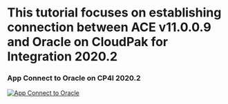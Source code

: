 # This tutorial focuses on establishing connection between ACE v11.0.0.9 and Oracle on CloudPak for Integration 2020.2

### App Connect to Oracle on CP4I 2020.2
[![App Connect to Oracle](http://img.youtube.com/vi/wPRSKPj68uI/0.jpg)](https://www.youtube.com/watch?v=wPRSKPj68uI "App Connect flow with REST API to insert data to an Oracle DB")
